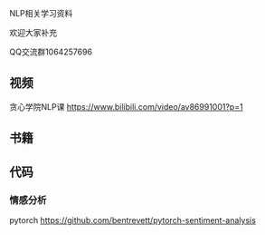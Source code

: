 NLP相关学习资料

欢迎大家补充

QQ交流群1064257696


## 视频
贪心学院NLP课
https://www.bilibili.com/video/av86991001?p=1

## 书籍


## 代码

### 情感分析

pytorch
https://github.com/bentrevett/pytorch-sentiment-analysis
